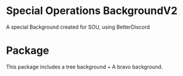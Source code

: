 # Special Operations BackgroundV2

A special Background created for SOU, using BetterDiscord

# Package

This package includes a tree background + A bravo background.
